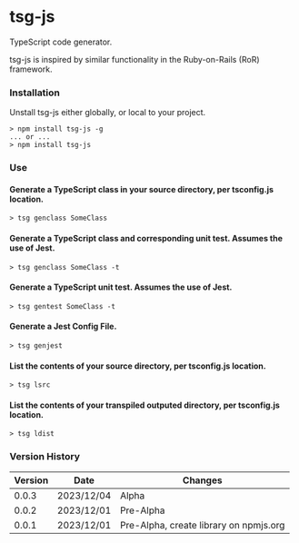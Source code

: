 # tsg-js

TypeScript code generator.

tsg-js is inspired by similar functionality in the Ruby-on-Rails (RoR) framework.

### Installation

Unstall tsg-js either globally, or local to your project.

```
> npm install tsg-js -g
... or ...
> npm install tsg-js
```

### Use

#### Generate a TypeScript class in your source directory, per tsconfig.js location.

```
> tsg genclass SomeClass
```

#### Generate a TypeScript class and corresponding unit test.  Assumes the use of Jest.

```
> tsg genclass SomeClass -t
```

#### Generate a TypeScript unit test.  Assumes the use of Jest.

```
> tsg gentest SomeClass -t
```

#### Generate a Jest Config File.

```
> tsg genjest
```

#### List the contents of your source directory, per tsconfig.js location.

```
> tsg lsrc
```

#### List the contents of your transpiled outputed directory, per tsconfig.js location.

```
> tsg ldist
```

### Version History

| Version |    Date    | Changes                                                         |
| ------- | ---------- | --------------------------------------------------------------- |
|  0.0.3  | 2023/12/04 | Alpha                                                       |
|  0.0.2  | 2023/12/01 | Pre-Alpha                                                       |
|  0.0.1  | 2023/12/01 | Pre-Alpha, create library on npmjs.org                          |



